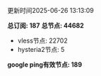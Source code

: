 更新时间2025-06-26 13:13:09

**总订阅: 187**
**总节点: 44682**
- vless节点: 22702
- hysteria2节点: 5

**google ping有效节点: 189**
